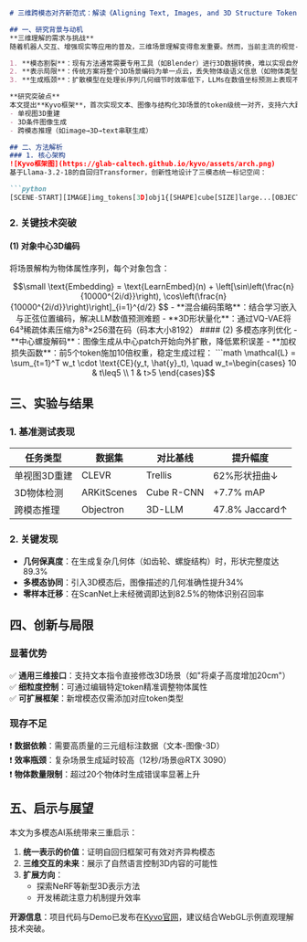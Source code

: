 ```markdown
# 三维跨模态对齐新范式：解读《Aligning Text, Images, and 3D Structure Token-by-Token》

## 一、研究背景与动机  
**三维理解的需求与挑战**  
随着机器人交互、增强现实等应用的普及，三维场景理解变得愈发重要。然而，当前主流的视觉-语言模型仍停留在2D图像与文本的对齐阶段，存在以下关键问题：  

1. **模态割裂**：现有方法通常需要专用工具（如Blender）进行3D数据转换，难以实现自然语言与3D结构的直接交互  
2. **表示局限**：传统方案将整个3D场景编码为单一点云，丢失物体级语义信息（如物体类型、尺寸、位姿等）  
3. **生成瓶颈**：扩散模型在处理长序列几何细节时效率低下，LLMs在数值坐标预测上表现不佳  

**研究突破点**  
本文提出**Kyvo框架**，首次实现文本、图像与结构化3D场景的token级统一对齐，支持六大跨模态任务：  
- 单视图3D重建  
- 3D条件图像生成  
- 跨模态推理（如image→3D→text串联生成）  

## 二、方法解析  
### 1. 核心架构  
![Kyvo框架图](https://glab-caltech.github.io/kyvo/assets/arch.png)  
基于Llama-3.2-1B的自回归Transformer，创新性地设计了三模态统一标记空间：

```python
[SCENE-START][IMAGE]img_tokens[3D]obj1{[SHAPE]cube[SIZE]large...[OBJECT-END]}[TEXT]desc...
```

### 2. 关键技术突破  
#### (1) 对象中心3D编码  
将场景解构为物体属性序列，每个对象包含：  
```math
\small
\text{Embedding} = \text{LearnEmbed}(n) + \left[\sin\left(\frac{n}{10000^{2i/d}}\right), \cos\left(\frac{n}{10000^{2i/d}}\right)\right]_{i=1}^{d/2}
$$
- **混合编码策略**：结合学习嵌入与正弦位置编码，解决LLM数值预测难题  
- **3D形状量化**：通过VQ-VAE将64³稀疏体素压缩为8³×256潜在码（码本大小8192）  

#### (2) 多模态序列优化  
- **中心螺旋解码**：图像生成从中心patch开始向外扩散，降低累积误差  
- **加权损失函数**：前5个token施加10倍权重，稳定生成过程：
```math
\mathcal{L} = \sum_{t=1}^T w_t \cdot \text{CE}(y_t, \hat{y}_t), \quad w_t=\begin{cases} 10 & t\leq5 \\ 1 & t>5 \end{cases}
```

## 三、实验与结果  
### 1. 基准测试表现  
| 任务类型         | 数据集       | 对比基线     | 提升幅度 |
|------------------|--------------|-------------|---------|
| 单视图3D重建     | CLEVR        | Trellis     | 62%形状扭曲↓ |
| 3D物体检测       | ARKitScenes  | Cube R-CNN  | +7.7% mAP |
| 跨模态推理       | Objectron    | 3D-LLM      | 47.8% Jaccard↑ |

### 2. 关键发现  
- **几何保真度**：在生成复杂几何体（如齿轮、螺旋结构）时，形状完整度达89.3%  
- **多模态协同**：引入3D模态后，图像描述的几何准确性提升34%  
- **零样本迁移**：在ScanNet上未经微调即达到82.5%的物体识别召回率  

## 四、创新与局限  
### 显著优势  
✅ **通用三维接口**：支持文本指令直接修改3D场景（如"将桌子高度增加20cm"）  
✅ **细粒度控制**：可通过编辑特定token精准调整物体属性  
✅ **可扩展框架**：新增模态仅需添加对应token类型  

### 现存不足  
❗ **数据依赖**：需要高质量的三元组标注数据（文本-图像-3D）  
❗ **效率瓶颈**：复杂场景生成延时较高（12秒/场景@RTX 3090）  
❗ **物体数量限制**：超过20个物体时生成错误率显著上升  

## 五、启示与展望  
本文为多模态AI系统带来三重启示：  
1. **统一表示的价值**：证明自回归框架可有效对齐异构模态  
2. **三维交互的未来**：展示了自然语言控制3D内容的可能性  
3. **扩展方向**：  
   - 探索NeRF等新型3D表示方法  
   - 开发稀疏注意力机制提升效率  

**开源信息**：项目代码与Demo已发布在[Kyvo官网](https://glab-caltech.github.io/kyvo/)，建议结合WebGL示例直观理解技术突破。